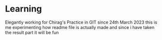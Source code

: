 # Learning
Elegantly working for Chirag's Practice in GIT since 24th March 2023
this is me experimenting how readme file is actually made and since i have taken the result part it will be fun
